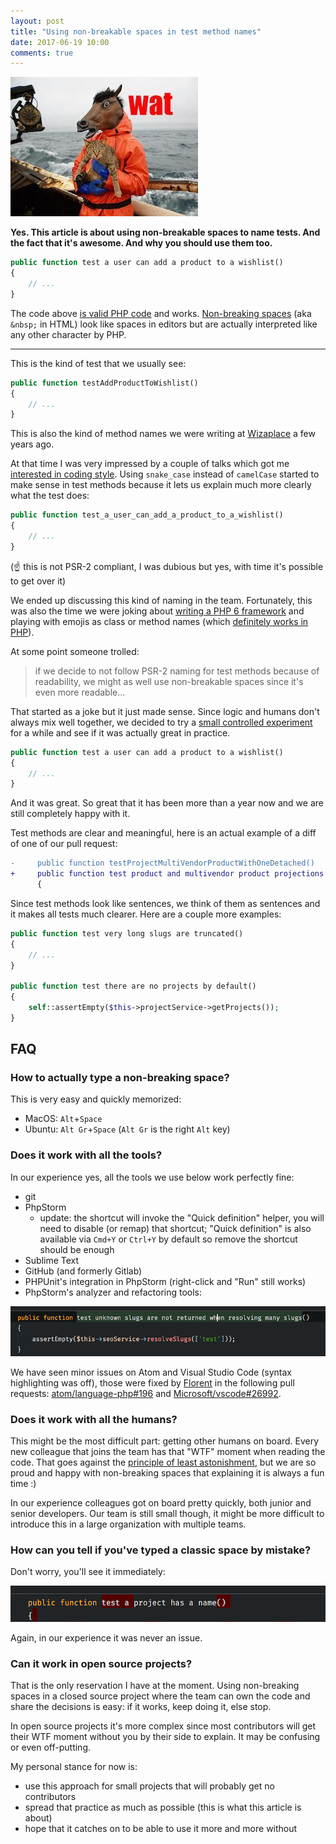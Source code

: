 ```yaml
---
layout: post
title: "Using non-breakable spaces in test method names"
date: 2017-06-19 10:00
comments: true
---
```


![](/images/posts/nbsp-wat.jpg)

**Yes. This article is about using non-breakable spaces to name tests. And the fact that it's awesome. And why you should use them too.**

```php
public function test a user can add a product to a wishlist()
{
    // ...
}
```

The code above [is valid PHP code](https://3v4l.org/MrqVL) and works. [Non-breaking spaces](https://en.wikipedia.org/wiki/Non-breaking_space) (aka `&nbsp;` in HTML) look like spaces in editors but are actually interpreted like any other character by PHP.

<!--more-->

---

This is the kind of test that we usually see:

```php
public function testAddProductToWishlist()
{
    // ...
}
```

This is also the kind of method names we were writing at [Wizaplace](http://www.wizaplace.com/) a few years ago.

At that time I was very impressed by a couple of talks which got me [interested in coding style](/approaching-coding-style-rationally/). Using `snake_case` instead of `camelCase` started to make sense in test methods because it lets us explain much more clearly what the test does:

```php
public function test_a_user_can_add_a_product_to_a_wishlist()
{
    // ...
}
```

(☝️ this is not PSR-2 compliant, I was dubious but yes, with time it's possible to get over it)

We ended up discussing this kind of naming in the team. Fortunately, this was also the time we were joking about [writing a PHP 6 framework](https://github.com/wizaplace/thephp6framework) and playing with emojis as class or method names (which [definitely works in PHP](https://github.com/fideloper/larvel)).

At some point someone trolled:

> if we decide to not follow PSR-2 naming for test methods because of readability, we might as well use non-breakable spaces since it's even more readable…

That started as a joke but it just made sense. Since logic and humans don't always mix well together, we decided to try a [small controlled experiment](http://verraes.net/2014/03/small-controlled-experiments/) for a while and see if it was actually great in practice.

```php
public function test a user can add a product to a wishlist()
{
    // ...
}
```

And it was great. So great that it has been more than a year now and we are still completely happy with it.

Test methods are clear and meaningful, here is an actual example of a diff of one of our pull request:

```diff
-     public function testProjectMultiVendorProductWithOneDetached()
+     public function test product and multivendor product projections are both updated when they are detached()
      {
```

Since test methods look like sentences, we think of them as sentences and it makes all tests much clearer. Here are a couple more examples:

```php
public function test very long slugs are truncated()
{
    // ...
}

public function test there are no projects by default()
{
    self::assertEmpty($this->projectService->getProjects());
}
```

## FAQ

### How to actually type a non-breaking space?

This is very easy and quickly memorized:

- MacOS: `Alt`+`Space`
- Ubuntu: `Alt Gr`+`Space` (`Alt Gr` is the right `Alt` key)

### Does it work with all the tools?

In our experience yes, all the tools we use below work perfectly fine:

- git
- PhpStorm
    - update: the shortcut will invoke the "Quick definition" helper, you will need to disable (or remap) that shortcut; "Quick definition" is also available via `Cmd+Y` or `Ctrl+Y` by default so remove the shortcut should be enough
- Sublime Text
- GitHub (and formerly Gitlab)
- PHPUnit's integration in PhpStorm (right-click and "Run" still works)
- PhpStorm's analyzer and refactoring tools:

![](/images/posts/nbsp-code.png)

We have seen minor issues on Atom and Visual Studio Code (syntax highlighting was off), those were fixed by [Florent](https://twitter.com/florent_viel) in the following pull requests: [atom/language-php#196](https://github.com/atom/language-php/pull/196) and [Microsoft/vscode#26992](https://github.com/Microsoft/vscode/pull/26992).

### Does it work with all the humans?

This might be the most difficult part: getting other humans on board. Every new colleague that joins the team has that "WTF" moment when reading the code. That goes against the [principle of least astonishment](https://en.wikipedia.org/wiki/Principle_of_least_astonishment), but we are so proud and happy with non-breaking spaces that explaining it is always a fun time :)

In our experience colleagues got on board pretty quickly, both junior and senior developers. Our team is still small though, it might be more difficult to introduce this in a large organization with multiple teams.

### How can you tell if you've typed a classic space by mistake?

Don't worry, you'll see it immediately:

![](/images/posts/nbsp-error.png)

Again, in our experience it was never an issue.

### Can it work in open source projects?

That is the only reservation I have at the moment. Using non-breaking spaces in a closed source project where the team can own the code and share the decisions is easy: if it works, keep doing it, else stop.

In open source projects it's more complex since most contributors will get their WTF moment without you by their side to explain. It may be confusing or even off-putting.

My personal stance for now is:

- use this approach for small projects that will probably get no contributors
- spread that practice as much as possible (this is what this article is about)
- hope that it catches on to be able to use it more and more without
